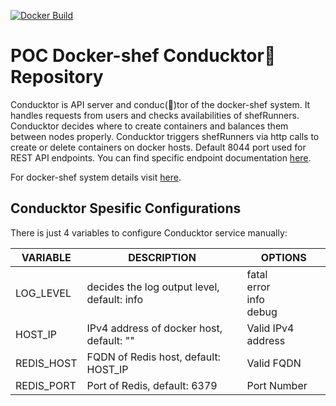 [![Docker Build](https://github.com/docker-shef/conducktor/actions/workflows/main.yml/badge.svg)](https://github.com/docker-shef/conducktor/actions)

# POC Docker-shef Conducktor🦆 Repository

Conducktor is API server and conduc(🦆)tor of the docker-shef system. It handles requests from users and checks availabilities of shefRunners. Conducktor decides where to create containers and balances them between nodes properly. Conducktor triggers shefRunners via http calls to create or delete containers on docker hosts. Default 8044 port used for REST API endpoints. You can find specific endpoint documentation [here](https://github.com/docker-shef/docker-shef#api-endpoints).

For docker-shef system details visit [here](https://github.com/docker-shef/docker-shef).

## Conducktor Spesific Configurations

There is just 4 variables to configure Conducktor service manually:

| VARIABLE   | DESCRIPTION                                 | OPTIONS                                  |
| ---------- | ------------------------------------------- | ---------------------------------------- |
| LOG_LEVEL  | decides the log output level, default: info | fatal<br /> error<br /> info<br /> debug |
| HOST_IP    | IPv4 address of docker host, default: ""    | Valid IPv4 address                       |
| REDIS_HOST | FQDN of Redis host, default: HOST_IP        | Valid FQDN                               |
| REDIS_PORT | Port of Redis, default: 6379                | Port Number                              |